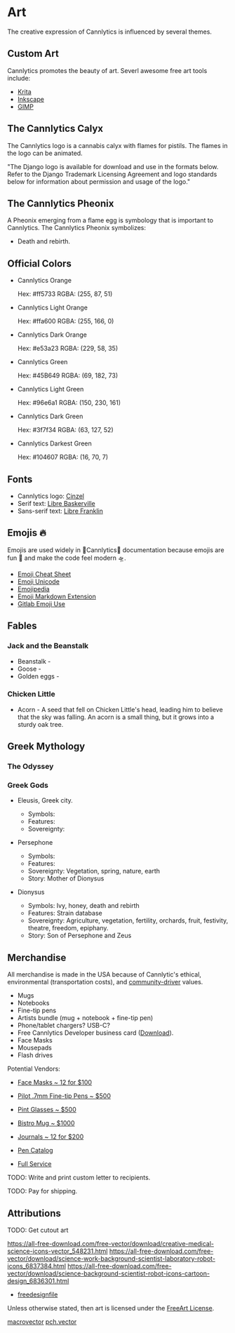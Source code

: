 # Art

The creative expression of Cannlytics is influenced by several themes.

## Custom Art

Cannlytics promotes the beauty of art. Severl awesome free art tools include:

* [Krita](https://krita.org/en/download/krita-desktop/)
* [Inkscape](https://inkscape.org/release/inkscape-1.0.1/)
* [GIMP](https://www.gimp.org/downloads/)

## The Cannlytics Calyx

The Cannlytics logo is a cannabis calyx with flames for pistils. The flames in the logo can be animated.

"The Django logo is available for download and use in the formats below. Refer to the Django Trademark Licensing Agreement and logo standards below for information about permission and usage of the logo."

## The Cannlytics Pheonix

A Pheonix emerging from a flame egg is symbology that is important to Cannlytics. The Cannlytics Pheonix symbolizes:

* Death and rebirth.

## Official Colors

* Cannlytics Orange

  Hex: #ff5733
  RGBA: (255, 87, 51)

* Cannlytics Light Orange
  
  Hex: #ffa600
  RGBA: (255, 166, 0)

* Cannlytics Dark Orange

  Hex: #e53a23
  RGBA: (229, 58, 35)

* Cannlytics Green

  Hex: #45B649
  RGBA: (69, 182, 73)

* Cannlytics Light Green

  Hex: #96e6a1
  RGBA: (150, 230, 161)

* Cannlytics Dark Green

  Hex: #3f7f34
  RGBA: (63, 127, 52)

* Cannlytics Darkest Green

  Hex: #104607
  RGBA: (16, 70, 7)

## Fonts

* Cannlytics logo: [Cinzel](https://fonts.google.com/specimen/Cinzel)
* Serif text: [Libre Baskerville](https://fonts.google.com/specimen/Libre+Baskerville)
* Sans-serif text: [Libre Franklin](https://fonts.google.com/specimen/Libre+Franklin)

## Emojis 🔥

Emojis are used widely in 💚Cannlytics💚 documentation because emojis are fun 🎉 and make the code feel modern 🛸.

* [Emoji Cheat Sheet](https://www.webfx.com/tools/emoji-cheat-sheet/)
* [Emoji Unicode](https://unicode.org/emoji/charts/full-emoji-list.html)
* [Emojipedia](https://emojipedia.org/)
* [Emoji Markdown Extension](https://facelessuser.github.io/pymdown-extensions/extensions/emoji/)
* [Gitlab Emoji Use](https://docs.gitlab.com/ee/user/markdown.html#emoji)

## Fables

### Jack and the Beanstalk

* Beanstalk - 
* Goose -
* Golden eggs - 

### Chicken Little

* Acorn - A seed that fell on Chicken Little's head, leading him to believe that the sky was falling. An acorn is a small thing, but it grows into a sturdy oak tree.

## Greek Mythology

### The Odyssey

### Greek Gods

* Eleusis, Greek city.

  - Symbols: 
  - Features: 
  - Sovereignty: 

* Persephone

  - Symbols: 
  - Features: 
  - Sovereignty: Vegetation, spring, nature, earth
  - Story: Mother of Dionysus

* Dionysus

  - Symbols: Ivy, honey, death and rebirth
  - Features: Strain database
  - Sovereignty: Agriculture, vegetation, fertility, orchards, fruit, festivity, theatre, freedom, epiphany.
  - Story: Son of Persephone and Zeus

## Merchandise

All merchandise is made in the USA because of Cannlytic's ethical, environmental (transportation costs), and <a href="https://cannlytics.com/community">community-driver</a> values.

* Mugs
* Notebooks
* Fine-tip pens
* Artists bundle (mug + notebook + fine-tip pen)
* Phone/tablet chargers? USB-C?
* Free Cannlytics Developer business card ([Download](Download)).
* Face Masks
* Mousepads
* Flash drives

Potential Vendors:

* [Face Masks ~ 12 for $100](https://www.corporatecasuals.com/custom/printed/face-masks/1900ht)
* [Pilot .7mm Fine-tip Pens ~ $500](https://www.marcopromos.com/product/pilot-precise-v7-rollerball-pen/wi-17044?sku=BlackBarrelwBlackInk)
* [Pint Glasses ~ $500](https://www.point-usa.com/Made-In-USA-custom/synthetic-pint-glasses-US466.aspx)
* [Bistro Mug ~ $1000](https://www.point-usa.com/Made-In-USA-custom/14oz-bistro-mugs-US704.aspx)
* [Journals ~ 12 for $200](https://www.discountmugs.com/product/not25-bulk-printed-hardover-journals)

* [Pen Catalog](https://www.pens.com/site/products/WRT-11699)
* [Full Service](https://www.marcopromos.com/info/promo-pack-ship-service)

TODO: Write and print custom letter to recipients.

TODO: Pay for shipping.

## Attributions

TODO: Get cutout art

https://all-free-download.com/free-vector/download/creative-medical-science-icons-vector_548231.html
https://all-free-download.com/free-vector/download/science-work-background-scientist-laboratory-robot-icons_6837384.html
https://all-free-download.com/free-vector/download/science-background-scientist-robot-icons-cartoon-design_6836301.html

* [freedesignfile](http://freedesignfile.com/)

Unless otherwise stated, then art is licensed under the [FreeArt License](https://artlibre.org/licence/lal/en/).

[macrovector](https://www.freepik.com/macrovector)
[pch.vector](https://www.freepik.com/pch-vector)
